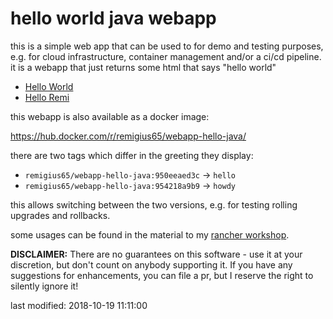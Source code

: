
hello world java webapp
=======================

this is a simple web app that can be used to for demo and testing purposes, e.g. for cloud
infrastructure, container management and/or a ci/cd pipeline.
it is a webapp that just returns some html that says "hello world"

* [Hello World](http://localhost:8080)
* [Hello Remi](http://localhost:8080?name=Remi)

this webapp is also available as a docker image:

https://hub.docker.com/r/remigius65/webapp-hello-java/

there are two tags which differ in the greeting they display:

* `remigius65/webapp-hello-java:950eeaed3c` -> `hello`
* `remigius65/webapp-hello-java:954218a9b9` -> `howdy`

this allows switching between the two versions, e.g. for testing rolling upgrades and rollbacks.

some usages can be found in the material to my [rancher workshop](https://github.com/Remigius2011/rancher-workshop).

__DISCLAIMER:__ There are no guarantees on this software - use it at your discretion, but don't count on anybody
supporting it. If you have any suggestions for enhancements, you can file a pr, but I reserve the right
to silently ignore it!

last modified: 2018-10-19 11:11:00
